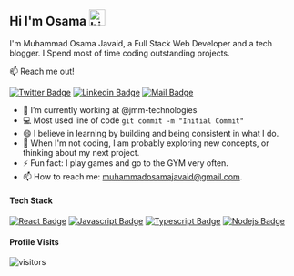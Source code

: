 ## Hi I'm Osama <img src="https://user-images.githubusercontent.com/1303154/88677602-1635ba80-d120-11ea-84d8-d263ba5fc3c0.gif" width="28px" height="28px" alt="hi">

I'm Muhammad Osama Javaid, a Full Stack Web Developer and a tech blogger. I Spend most of time coding outstanding projects.

:mailbox: Reach me out!

[![Twitter Badge](https://img.shields.io/badge/-@iOsamaJavaid-1ca0f1?style=flat&labelColor=1ca0f1&logo=twitter&logoColor=white&link=https://twitter.com/iOsamaJavaid)](https://twitter.com/iOsamaJavaid) [![Linkedin Badge](https://img.shields.io/badge/-reachOsama-0e76a8?style=flat&labelColor=0e76a8&logo=linkedin&logoColor=white)](https://www.linkedin.com/in/reachOsama/) [![Mail Badge](https://img.shields.io/badge/-muhammadosamajavaid-c0392b?style=flat&labelColor=c0392b&logo=gmail&logoColor=white)](mailto:muhammadosamajavaid@gmail.com)

<!-- (https://img.shields.io/badge/-@islempenywis-e84393?style=flat&labelColor=e84393&logo=instagram&logoColor=white)](https://instagram.com/islempenywis) -->
<!-- TODO: Add last video link -->

- 🔭 I’m currently working at @jmm-technologies
- :computer: Most used line of code `git commit -m "Initial Commit"`
- 😄 I believe in learning by building and being consistent in what I do.
- 🤔 When I'm not coding, I am probably exploring new concepts, or thinking about my next project.
- ⚡ Fun fact: I play games and go to the GYM very often.
- 📫 How to reach me: muhammadosamajavaid@gmail.com.

#### Tech Stack

<!-- TODO: Make technologies links takes you to repositories -->

[![React Badge](https://img.shields.io/badge/-React-61DBFB?style=for-the-badge&labelColor=black&logo=react&logoColor=61DBFB)](#) [![Javascript Badge](https://img.shields.io/badge/-Javascript-F0DB4F?style=for-the-badge&labelColor=black&logo=javascript&logoColor=F0DB4F)](#) [![Typescript Badge](https://img.shields.io/badge/-Typescript-007acc?style=for-the-badge&labelColor=black&logo=typescript&logoColor=007acc)](#) [![Nodejs Badge](https://img.shields.io/badge/-Nodejs-3C873A?style=for-the-badge&labelColor=black&logo=node.js&logoColor=3C873A)](#)



#### Profile Visits 

![visitors](https://visitor-badge.glitch.me/badge?page_id=osamajavaid.osamajavaid)


</details>
